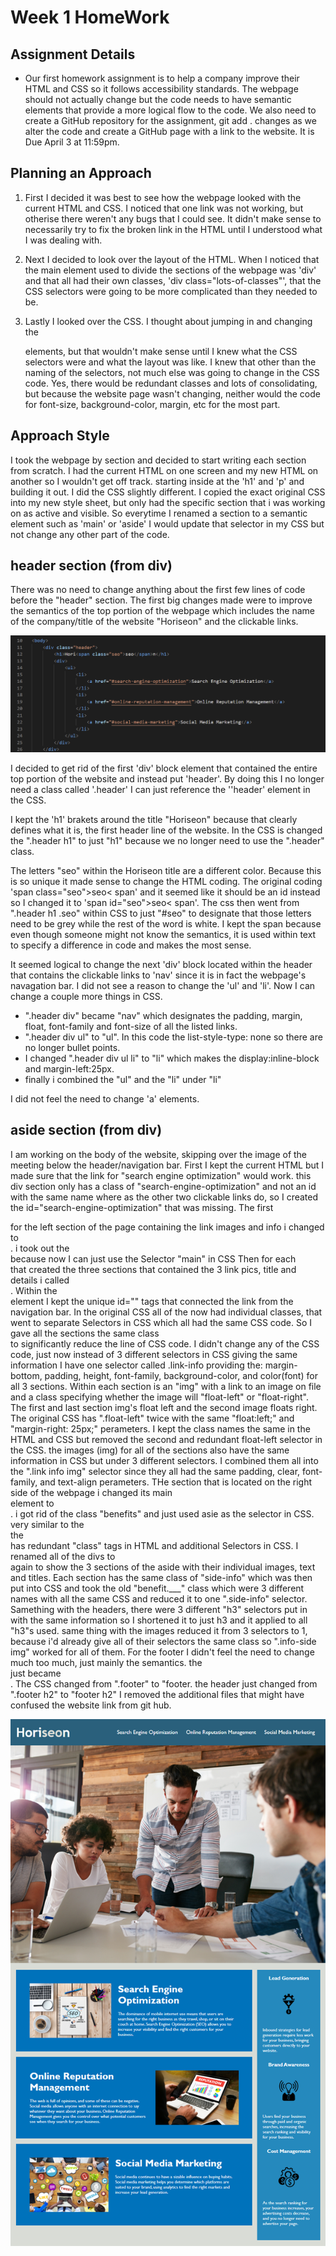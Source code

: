 #  Week 1 HomeWork

## Assignment Details
* Our first homework assignment is to help a company improve their HTML and CSS so it follows accessibility standards. The webpage should not actually change but the code needs to have semantic elements that provide a more logical flow to the code. We also need to create a GitHub repository for the assignment, git add . changes as we alter the code and create a GitHub page with a link to the website. It is Due April 3 at 11:59pm.

## Planning an Approach
1. First I decided it was best to see how the webpage looked with the current HTML and CSS. I noticed that one link was not working, but otherise there weren't any bugs that I could see. It didn't make sense to necessarily try to fix the broken link in the HTML until I understood what I was dealing with.

2. Next I decided to look over the layout of the HTML. When I noticed that the main element used to divide the sections of the webpage was 'div' and that all had their own classes, 'div class="lots-of-classes"', that the CSS selectors were going to be more complicated than they needed to be.

3. Lastly I looked over the CSS. I thought about jumping in and changing the <div> elements, but that wouldn't make sense until I knew what the CSS selectors were and what the layout was like. I knew that other than the naming of the selectors, not much else was going to change in the CSS code. Yes, there would be redundant classes and lots of consolidating, but because the website page wasn't changing, neither would the code for font-size, background-color, margin, etc for the most part.

## Approach Style
I took the webpage by section and decided to start writing each section from scratch. I had the current HTML on one screen and my new HTML on another so I wouldn't get off track. starting inside at the 'h1' and 'p' and building it out. I did the CSS slightly different. I copied the exact original CSS into my new style sheet, but only had the specific section that i was working on as active and visible. So everytime I renamed a section to a semantic element such as 'main' or 'aside' I would update that selector in my CSS but not change any other part of the code.

## header section (from div)
There was no need to change anything about the first few lines of code before the "header" section.
The first big changes made were to improve the semantics of the top portion of the webpage which includes the name of the company/title of the website "Horiseon" and the clickable links.

![The header block of the original index.html](./assests/images/original-header.png)

 I decided to get rid of the first 'div' block element that contained the entire top portion of the website and instead put 'header'. By doing this I no longer need a class called '.header' I can just reference the ''header' element in the CSS.

I kept the 'h1' brakets around the title "Horiseon" because that clearly defines what it is, the first header line of the website. In the CSS is changed the ".header h1" to just "h1" because we no longer need to use the ".header" class.

The letters "seo" within the Horiseon title are a different color. Because this is so unique it made sense to change the HTML coding. The original coding 'span class="seo">seo< span' and it seemed like it should be an id instead so I changed it to 'span id="seo">seo< span'. The css then went from ".header h1 .seo" within CSS to just "#seo" to  designate that those letters need to be grey while the rest of the word is white. I kept the span because even though someone might not know the semantics, it is used within text to specify a difference in code and makes the most sense.

It seemed logical to change the next 'div' block located within the header that contains the clickable links to 'nav' since it is in fact the webpage's navagation bar. I did not see a reason to change the 'ul' and 'li'.
 Now I can change a couple more things in CSS. 
 * ".header div" became "nav" which designates the padding, margin, float, font-family and font-size of all the listed links.
 * ".header div ul" to "ul". In this code the list-style-type: none so there are no longer bullet points.
 * I changed ".header div ul li" to "li" which makes the display:inline-block and margin-left:25px.
 * finally i combined the "ul" and the "li" under "li"

I did not feel the need to change 'a' elements.

## aside section (from div)  
I am working on the body of the website, skipping over the image of the meeting below the header/navigation bar.
First I kept the current HTML but I made sure that the link for "search engine optimization" would work. this div section only has a class of "search-engine-optimization" and not an id with the same name where as the other two clickable links do, so I created the id="search-engine-optimization" that was missing.
The first <div></div> for the left section of the page containing the link images and info i changed to <main></main>. i took out the <div class="content"> because now I can just use the Selector "main" in CSS
Then for each <div></div> that created the three sections that contained the 3 link pics, title and details i called <section><section>. Within the <section> element I kept the unique id="" tags that connected the link from the navigation bar. 
In the original CSS all of the now <sections> had individual classes, that went to separate Selectors in CSS which all had the same CSS code. So I gave all the sections the same class <section class="link-info"> to significantly reduce the line of CSS code. I didn't change any of the CSS code, just now instead of 3 different selectors in CSS giving the same information I have one selector called .link-info providing the: margin-bottom, padding, height, font-family, background-color, and color(font) for all 3 sections.
Within each section is an "img" with a link to an image on file and a class specifying whether the image will "float-left" or "float-right". The first and last section img's float left and the second image floats right. The original CSS has ".float-left" twice with the same  "float:left;" and "margin-right: 25px;" perameters. I kept the class names the same in the HTML and CSS but removed the second and redundant float-left selector in the CSS.
the images (img) for all of the sections also have the same information in CSS but under 3 different selectors. I combined them all into the ".link info img" selector since they all had the same padding, clear, font-family, and text-align perameters.
THe section that is located on the right side of the webpage i changed its main <div></div> element to <aside></aside>. i got rid of the class "benefits" and just used asie as the selector in CSS.
very similar to the <main></main> the <aside></aside> has redundant "class" tags in HTML and additional Selectors in CSS.
I renamed all of the divs to <section></section> again to show the 3 sections of the aside with their individual images, text and titles. Each section has the same class of "side-info" which was then put into CSS and took the old "benefit.___" class which were 3 different names with all the same CSS and reduced it to one ".side-info" selector.
Samething with the headers, there were 3 different "h3" selectors put in with the same information so I shortened it to just h3 and it applied to all "h3"s used.
same thing with the images reduced it from 3 selectors to 1, because i'd already give all of their selectors the same class so ".info-side img" worked for all of them.
For the footer I didn't feel the need to change much too much, just mainly the semantics.
the <div class="footer"> just became <footer>. The CSS changed from ".footer" to "footer. the header just changed from ".footer h2" to "footer h2"
I removed the additional files that might have confused the website link from git hub.

![The Horiseon webpage includes a navigation bar, a header image, and cards with text and images at the bottom of the page.](./Assets/01-html-css-git-homework-demo.png)